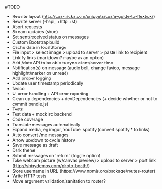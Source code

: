 #TODO
* Rewrite layout (http://css-tricks.com/snippets/css/a-guide-to-flexbox/)
* Rewrite server (-hapi, +http +st)
* Abort requests
* Stream updates (shoe)
* Set sent/received status on messages
* Custom Bootstrap build
* Cache data in localStorage
* File input > select image > upload to server > paste link to recipient
* Linkify links (markdown? maybe as an option)
* Add /date API to be able to sync client/server time
* Notification(s) on message (audio bell, change favico, message highlight/marker on unread)
* Add proper logging
* Update user timestamp periodically
* favico
* UI error handling + API error reporting
* Clean up dependencies + devDependencies (+ decide whether or not to commit bundle.js)
* Tests
* Test data + mock irc backend
* Code coverage
* Translate messages automatically
* Expand media, eg imgur, YouTube, spotify (convert spotify:* to links)
* Auto convert /me messages
* Arrow up/down to cycle history
* Save message as draft
* Dark theme
* Submit messages on 'return' (toggle option)
* Take webcam picture (w/canvas preview) > upload to server > post link (http://shinydemos.com/photo-booth/)
* Store username in URL (https://www.npmjs.org/package/routes-router)
* Write HTTP tests
* Move argument validation/sanitation to router?
